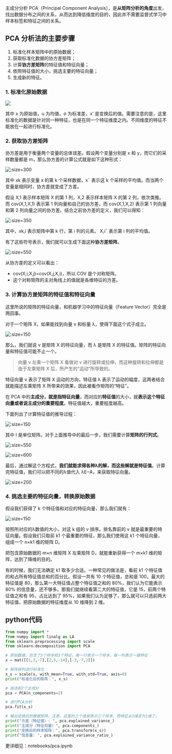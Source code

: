 主成分分析 PCA（Principal Component Analysis），是**从矩阵分析的角度**出发，找出数据分布之间的关系，从而达到降低维度的目的，因此并不需要监督式学习中样本标签和特征之间的关系。

## PCA 分析法的主要步骤

1. 标准化样本矩阵中的原始数据；
2. 获取标准化数据的协方差矩阵；
3. 计算**协方差矩阵**的特征值和特征向量；
4. 依照特征值的大小，挑选主要的特征向量；
5. 生成新的特征。

### 1. 标准化原始数据

![](pca-cov-matrix/formula-std.jpg)

其中 x 为原始值，u 为均值，σ 为标准差，x’ 是变换后的值。需要注意的是，这里标准化的数据是针对同一种特征，也是在同一个特征维度之内。不同维度的特征不能放在一起进行标准化。

### 2. 获取协方差矩阵

协方差是用于衡量两个变量的总体误差。假设两个变量分别是 x 和 y，而它们的采样数量都是 m，那么协方差的计算公式就是如下这种形式：

![](pca-cov-matrix/formula-cov.webp ':size=300')

其中 xk 表示变量 x 的第 k 个采样数据，xˉ 表示这 k 个采样的平均值。而当两个变量是相同时，协方差就变成了方差。

假设 X,1 表示样本矩阵 X 的第 1 列，X,2 表示样本矩阵 X 的第 2 列，依次类推。而 cov(X,1,X,1) 表示第 1 列向量和自己的协方差，而 cov(X,1,X,2) 表示第 1 列向量和第 2 列向量之间的协方差。结合之前协方差的定义，我们可以得知：

![](pca-cov-matrix/formula-cov-matrix.webp ':size=350')

其中，xk,i 表示矩阵中第 k 行，第 i 列的元素。 X,iˉ 表示第 i 列的平均值。

有了这些符号表示，我们就可以生成下面这种**协方差矩阵**。

![](pca-cov-matrix/cov-matrix.jpg ':size=550')

从协方差的定义可以看出：

* cov(X,i,X,j)=cov(X,j,X,i)，所以 COV 是个对称矩阵。
* 这个对称矩阵的主对角线上的值就是各维特征的方差。

### 3. 计算协方差矩阵的特征值和特征向量

这里所说的矩阵的特征向量，和机器学习中的特征向量（Feature Vector）完全是两回事。

对于一个矩阵 X，如果能找到向量 v 和标量 λ，使得下面这个式子成立。

![](pca-cov-matrix/formula-cov-matrix-vec.jpg ':size=150')

那么，我们就说 v 是矩阵 X 的特征向量，而 λ 是矩阵 X 的特征值。矩阵的特征向量和特征值可能不止一个。

> 向量 v 左乘一个矩阵 X 看做对 v 进行旋转或拉伸，而这种旋转和拉伸都是由于左乘矩阵 X 后，所产生的“运动”所导致的。

特征向量 v 表示了矩阵 X 运动的方向，特征值 λ 表示了运动的幅度，这两者结合就能描述左乘矩阵 X 所带来的效果，因此被看作矩阵的“特征”。

在 PCA 中的**主成分，就是指特征向量**，而对应的**特征值**的大小，就**表示这个特征向量或者说主成分的重要程度**。特征值越大，重要程度越高。

下面列出了计算特征值的推导过程：

![](pca-cov-matrix/formula-pca.jpg ':size=150')

其中 I 是单位矩阵。对于上面推导中的最后一步，我们需要计算**矩阵的行列式**。

![](pca-cov-matrix/formula-matrix-det.webp ':size=550')

![](pca-cov-matrix/formula-matrix-det-2.jpg ':size=600')

最后，通过解这个方程式，**我们就能求得各种λ的解，而这些解就是特征值**。计算完特征值，我们可以把不同的λ值代入 λE−A，来获取特征向量。

![](pca-cov-matrix/formula-ea.webp ':size=200')

### 4. 挑选主要的特征向量，转换原始数据

假设我们获得了 k 个特征值和对应的特征向量，那么我们就有：

![](pca-cov-matrix/formula-res.jpg ':size=150')

按照所对应的λ数值的大小，对这 k 组的 v 排序。排名靠前的 v 就是最重要的特征向量。假设我们只取前 k1 个最重要的特征，那么我们使用这 k1 个特征向量，组成一个 n×k1 维的矩阵 D。

把包含原始数据的 m×n 维矩阵 X 左乘矩阵 D，就能重新获得一个 m×k1 维的矩阵，达到了降维的目的。

有的时候，我们无法确定 k1 取多少合适。一种常见的做法是，看前 k1 个特征值的和占所有特征值总和的百分比。假设一共有 10 个特征值，总和是 100，最大的特征值是 80，那么第一大特征值占整个特征值之和的 80%，我们认为它能表示 80% 的信息量，还不够多。那我们就继续看第二大的特征值，它是 15，前两个特征值之和有 95，占比达到了 95%，如果我们认为足够了，那么就可以只选前两大特征值，把原始数据的特征维度从 10 维降到 2 维。

## python代码

```python
from numpy import *
from numpy import linalg as LA
from sklearn.preprocessing import scale
from sklearn.decomposition import PCA

# 原始数据，包含了3个样本和3个特征，每一行表示一个样本，每一列表示一维特征
x = mat([[1,3,-7],[2,5,-14],[-3,-7,2]])

# 矩阵按列进行标准化
x_s = scale(x, with_mean=True, with_std=True, axis=0)
print("标准化后的矩阵：", x_s)

# 挑选前2个主成分
pca = PCA(n_components=2)

# 进行PCA分析
pca.fit(x_s)

# 输出变换后的数据矩阵。注意，这里的三个值是表示三个样本，而特征从3维变为1维了。
print("方差（特征值）: ", pca.explained_variance_)
print("主成分（特征向量）", pca.components_)
print("变换后的样本矩阵：", pca.transform(x_s))
print("信息量: ", pca.explained_variance_ratio_)
```

更详细见：notebooks/pca.ipynb
